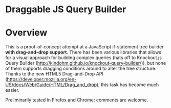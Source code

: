 Draggable JS Query Builder
==============
# Overview
This is a proof-of-concept attempt at a JavaScript if-statement tree builder **with drag-and-drop support**. There has been various libraries that allows for a visual approach for building complex queries (hats off to Knockout.js Query Builder (http://kindohm.github.io/knockout-query-builder/)), but none of them supports dragging conditions around to alter the tree structure. Thanks to the new HTML5 Drag-and-Drop API (https://developer.mozilla.org/en-US/docs/Web/Guide/HTML/Drag_and_drop), this task has become much easier. 

Preliminarily tested in Firefox and Chrome; comments are welcome. 
